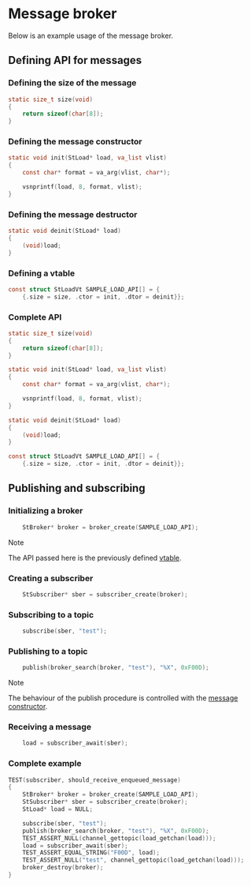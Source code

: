 # Message broker

<!--! [TOC] -->


Below is an example usage of the message broker.


## Defining API for messages


### Defining the size of the message

```c
static size_t size(void)
{
	return sizeof(char[8]);
}
```


### Defining the message constructor<!--! {#defining-the-message-constructor} -->

```c
static void init(StLoad* load, va_list vlist)
{
	const char* format = va_arg(vlist, char*);

	vsnprintf(load, 8, format, vlist);
}
```


### Defining the message destructor

```c
static void deinit(StLoad* load)
{
	(void)load;
}
```


### Defining a vtable<!--! {#defining-a-vtable} -->

```c
const struct StLoadVt SAMPLE_LOAD_API[] = {
	{.size = size, .ctor = init, .dtor = deinit}};
```


### Complete API

```c
static size_t size(void)
{
	return sizeof(char[8]);
}

static void init(StLoad* load, va_list vlist)
{
	const char* format = va_arg(vlist, char*);

	vsnprintf(load, 8, format, vlist);
}

static void deinit(StLoad* load)
{
	(void)load;
}

const struct StLoadVt SAMPLE_LOAD_API[] = {
	{.size = size, .ctor = init, .dtor = deinit}};
```


## Publishing and subscribing

### Initializing a broker

```c
	StBroker* broker = broker_create(SAMPLE_LOAD_API);
```

> [!note]
> The API passed here is the previously defined [vtable](#defining-a-vtable).


### Creating a subscriber

```c
	StSubscriber* sber = subscriber_create(broker);
```


### Subscribing to a topic

```c
	subscribe(sber, "test");
```


### Publishing to a topic

```c
	publish(broker_search(broker, "test"), "%X", 0xF00D);
```

> [!note]
> The behaviour of the publish procedure is controlled with the
> [message constructor](#defining-the-message-constructor).


### Receiving a message

```c
	load = subscriber_await(sber);
```


### Complete example

```c
TEST(subscriber, should_receive_enqueued_message)
{
	StBroker* broker = broker_create(SAMPLE_LOAD_API);
	StSubscriber* sber = subscriber_create(broker);
	StLoad* load = NULL;

	subscribe(sber, "test");
	publish(broker_search(broker, "test"), "%X", 0xF00D);
	TEST_ASSERT_NULL(channel_gettopic(load_getchan(load)));
	load = subscriber_await(sber);
	TEST_ASSERT_EQUAL_STRING("F00D", load);
	TEST_ASSERT_NULL("test", channel_gettopic(load_getchan(load)));
	broker_destroy(broker);
}
```
